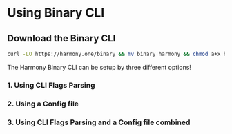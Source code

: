 # Using Binary CLI

## Download the Binary CLI

```bash
curl -LO https://harmony.one/binary && mv binary harmony && chmod a+x harmony
```

The Harmony Binary CLI can be setup by three different options!

### 1. Using CLI Flags Parsing

### 2. Using a Config file

### 3. Using CLI Flags Parsing and a Config file combined

